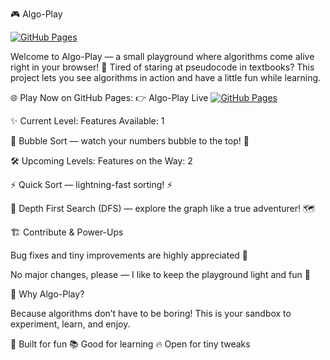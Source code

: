 🎮 Algo-Play

[![GitHub Pages](https://img.shields.io/badge/🌐-Live%20Demo-blue)](https://rohanparvej.github.io/algo-play/)

Welcome to Algo-Play — a small playground where algorithms come alive right in your browser! 🎉
Tired of staring at pseudocode in textbooks? This project lets you see algorithms in action and have a little fun while learning.

🌐 Play Now on GitHub Pages:
👉 Algo-Play Live [![GitHub Pages](https://img.shields.io/badge/🌐-Live%20Demo-blue)](https://rohanparvej.github.io/algo-play/)

✨ Current Level: Features Available: 1

🔵 Bubble Sort — watch your numbers bubble to the top! 🫧

🛠️ Upcoming Levels: Features on the Way: 2

⚡ Quick Sort — lightning-fast sorting! ⚡

🌲 Depth First Search (DFS) — explore the graph like a true adventurer! 🗺️

🏗️ Contribute & Power-Ups

Bug fixes and tiny improvements are highly appreciated 🙌

No major changes, please — I like to keep the playground light and fun 🎈

🎯 Why Algo-Play?

Because algorithms don’t have to be boring!
This is your sandbox to experiment, learn, and enjoy.

👾 Built for fun
📚 Good for learning
🔥 Open for tiny tweaks
